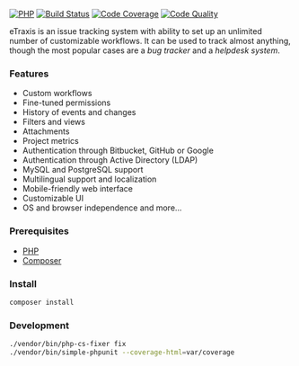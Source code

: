[![PHP](https://img.shields.io/badge/PHP-7.0%2B-blue.svg)](https://php.net/migration70)
[![Build Status](https://travis-ci.org/etraxis/etraxis.svg?branch=master)](https://travis-ci.org/etraxis/etraxis)
[![Code Coverage](https://scrutinizer-ci.com/g/etraxis/etraxis/badges/coverage.png?b=master)](https://scrutinizer-ci.com/g/etraxis/etraxis/?branch=master)
[![Code Quality](https://scrutinizer-ci.com/g/etraxis/etraxis/badges/quality-score.png?b=master)](https://scrutinizer-ci.com/g/etraxis/etraxis/?branch=master)

eTraxis is an issue tracking system with ability to set up an unlimited number of customizable workflows.
It can be used to track almost anything, though the most popular cases are a *bug tracker* and a *helpdesk system*.

### Features

* Custom workflows
* Fine-tuned permissions
* History of events and changes
* Filters and views
* Attachments
* Project metrics
* Authentication through Bitbucket, GitHub or Google
* Authentication through Active Directory (LDAP)
* MySQL and PostgreSQL support
* Multilingual support and localization
* Mobile-friendly web interface
* Customizable UI
* OS and browser independence
and more...

### Prerequisites

* [PHP](https://php.net/)
* [Composer](https://getcomposer.org/)

### Install

```bash
composer install
```

### Development

```bash
./vendor/bin/php-cs-fixer fix
./vendor/bin/simple-phpunit --coverage-html=var/coverage
```
